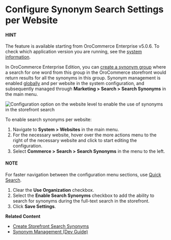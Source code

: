 <a id="configuration-website-commerce-search-synonyms"></a>

# Configure Synonym Search Settings per Website

#### HINT
The feature is available starting from OroCommerce Enterprise v5.0.6. To check which application version you are running, see the [system information](../../../../system-information/index.md#system-information).

In OroCommerce Enterprise Edition, you can [create a synonym group](../../../../../marketing/synonyms/index.md#user-guide-search-synonyms) where a search for one word from this group in the OroCommerce storefront would return results for all the synonyms in this group. Synonym management is enabled [globally](../../../../configuration/commerce/search/search-synonyms.md#configuration-guide-commerce-search-synonyms) and per website in the system configuration, and subsequently managed through **Marketing > Search > Search Synonyms** in the main menu.

![Configuration option on the website level to enable the use of synonyms in the storefront search](user/img/system/websites/web_configuration/synonyms-website-config.png)

To enable search synonyms per website:

1. Navigate to  **System > Websites** in the main menu.
2. For the necessary website, hover over the <i class="fa fa-ellipsis-h fa-lg" aria-hidden="true"></i> more actions menu to the right of the necessary website and click <i class="fas fa-cog" aria-hidden="true"></i> to start editing the configuration.
3. Select **Commerce > Search > Search Synonyms** in the menu to the left.

#### NOTE
For faster navigation between the configuration menu sections, use [Quick Search](../../../../configuration/quick-search.md#user-guide-system-configuration-quick-search).

1. Clear the **Use Organization** checkbox.
2. Select the **Enable Search Synonyms** checkbox to add the ability to search for synonyms during the full-text search in the storefront.
3. Click **Save Settings**.

<!-- Enabling synonyms in the application triggers the creation of the *Search Synonyms** menu under **Marketing > Search**. -->

**Related Content**

* [Create Storefront Search Synonyms](../../../../../marketing/synonyms/index.md#user-guide-search-synonyms)
* [Synonym Management (Dev Guide)](../../../../../../../bundles/commerce/WebsiteElasticSearchBundle/synonym-management.md#bundle-docs-commerce-website-elasticsearch-bundle-synonyms)

<!-- fa-bars = fa-navicon -->
<!-- Ic Tiles is used as Set As Default in saved views, and as tiles in display layout options -->
<!-- IcPencil refers to Rename in Commerce and Inline Editing in CRM -->
<!-- Check mark in the square. -->
<!-- SortDesc is also used as drop-down arrow -->
